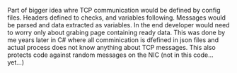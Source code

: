 Part of bigger idea whre TCP communication would be defined by config files. Headers defined to checks, and variables following. Messages would be parsed and data extracted as variables. In the end developer would need to worry only about grabing page containing ready data. This was done by me years later in C# where all comminication is dfefined in json files and actual process does not know anything about TCP messages. This also protects code against random messages on the NIC (not in this code... yet...)
